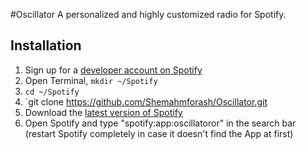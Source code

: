 #Oscillator
A personalized and highly customized radio for Spotify.

## Installation                                                                                                                           

 1. Sign up for a [developer account on Spotify](http://developer.spotify.com/en/spotify-apps-api/developer-signup/)
 2. Open Terminal, `mkdir ~/Spotify`
 3. `cd ~/Spotify`
 4. `git clone https://github.com/Shemahmforash/Oscillator.git
 6. Download the [latest version of Spotify](http://spotify.com/download)
 7. Open Spotify and type "spotify:app:oscillatoror" in the search bar (restart Spotify completely in case it doesn't find the App at first)
